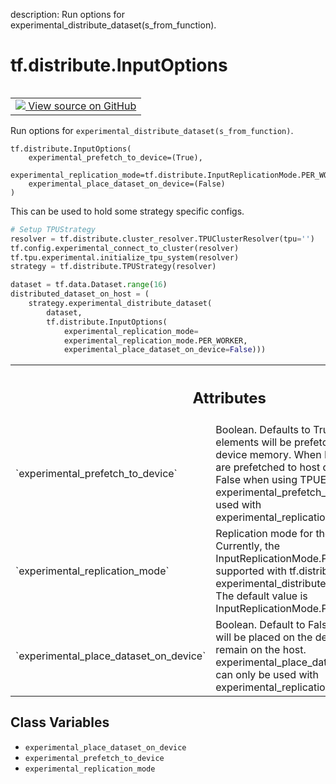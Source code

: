 description: Run options for experimental_distribute_dataset(s_from_function).

<div itemscope itemtype="http://developers.google.com/ReferenceObject">
<meta itemprop="name" content="tf.distribute.InputOptions" />
<meta itemprop="path" content="Stable" />
<meta itemprop="property" content="__new__"/>
<meta itemprop="property" content="experimental_place_dataset_on_device"/>
<meta itemprop="property" content="experimental_prefetch_to_device"/>
<meta itemprop="property" content="experimental_replication_mode"/>
</div>

# tf.distribute.InputOptions

<!-- Insert buttons and diff -->

<table class="tfo-notebook-buttons tfo-api nocontent" align="left">
<td>
  <a target="_blank" href="https://github.com/tensorflow/tensorflow/blob/r2.4/tensorflow/python/distribute/distribute_lib.py#L623-L674">
    <img src="https://www.tensorflow.org/images/GitHub-Mark-32px.png" />
    View source on GitHub
  </a>
</td>
</table>



Run options for `experimental_distribute_dataset(s_from_function)`.

<pre class="devsite-click-to-copy prettyprint lang-py tfo-signature-link">
<code>tf.distribute.InputOptions(
    experimental_prefetch_to_device=(True),
    experimental_replication_mode=tf.distribute.InputReplicationMode.PER_WORKER,
    experimental_place_dataset_on_device=(False)
)
</code></pre>



<!-- Placeholder for "Used in" -->

This can be used to hold some strategy specific configs.

```python
# Setup TPUStrategy
resolver = tf.distribute.cluster_resolver.TPUClusterResolver(tpu='')
tf.config.experimental_connect_to_cluster(resolver)
tf.tpu.experimental.initialize_tpu_system(resolver)
strategy = tf.distribute.TPUStrategy(resolver)

dataset = tf.data.Dataset.range(16)
distributed_dataset_on_host = (
    strategy.experimental_distribute_dataset(
        dataset,
        tf.distribute.InputOptions(
            experimental_replication_mode=
            experimental_replication_mode.PER_WORKER,
            experimental_place_dataset_on_device=False)))
```



<!-- Tabular view -->
 <table class="responsive fixed orange">
<colgroup><col width="214px"><col></colgroup>
<tr><th colspan="2"><h2 class="add-link">Attributes</h2></th></tr>

<tr>
<td>
`experimental_prefetch_to_device`
</td>
<td>
Boolean. Defaults to True. If True, dataset
elements will be prefetched to accelerator device memory. When False,
dataset elements are prefetched to host device memory. Must be False when
using TPUEmbedding API. experimental_prefetch_to_device can only be used
with experimental_replication_mode=PER_WORKER
</td>
</tr><tr>
<td>
`experimental_replication_mode`
</td>
<td>
Replication mode for the input function.
Currently, the InputReplicationMode.PER_REPLICA is only supported with
tf.distribute.MirroredStrategy.
experimental_distribute_datasets_from_function.
The default value is InputReplicationMode.PER_WORKER.
</td>
</tr><tr>
<td>
`experimental_place_dataset_on_device`
</td>
<td>
Boolean. Default to False. When True,
dataset will be placed on the device, otherwise it will remain on the
host. experimental_place_dataset_on_device=True can only be used with
experimental_replication_mode=PER_REPLICA
</td>
</tr>
</table>



## Class Variables

* `experimental_place_dataset_on_device` <a id="experimental_place_dataset_on_device"></a>
* `experimental_prefetch_to_device` <a id="experimental_prefetch_to_device"></a>
* `experimental_replication_mode` <a id="experimental_replication_mode"></a>
